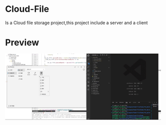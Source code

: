 # Cloud-File
Is a Cloud file storage project,this project include a server and a client

# Preview

![](https://github.com/MrChen-H/Cloud-File/blob/main/resource/Privew.gif)